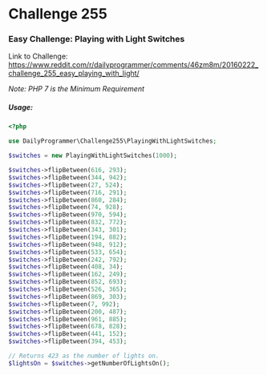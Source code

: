 # Challenge 255

### Easy Challenge: Playing with Light Switches

Link to Challenge:
https://www.reddit.com/r/dailyprogrammer/comments/46zm8m/20160222_challenge_255_easy_playing_with_light/

*Note: PHP 7 is the Minimum Requirement*

##### Usage:
```php
<?php

use DailyProgrammer\Challenge255\PlayingWithLightSwitches;

$switches = new PlayingWithLightSwitches(1000);

$switches->flipBetween(616, 293);
$switches->flipBetween(344, 942);
$switches->flipBetween(27, 524);
$switches->flipBetween(716, 291);
$switches->flipBetween(860, 284);
$switches->flipBetween(74, 928);
$switches->flipBetween(970, 594);
$switches->flipBetween(832, 772);
$switches->flipBetween(343, 301);
$switches->flipBetween(194, 882);
$switches->flipBetween(948, 912);
$switches->flipBetween(533, 654);
$switches->flipBetween(242, 792);
$switches->flipBetween(408, 34);
$switches->flipBetween(162, 249);
$switches->flipBetween(852, 693);
$switches->flipBetween(526, 365);
$switches->flipBetween(869, 303);
$switches->flipBetween(7, 992);
$switches->flipBetween(200, 487);
$switches->flipBetween(961, 885);
$switches->flipBetween(678, 828);
$switches->flipBetween(441, 152);
$switches->flipBetween(394, 453);

// Returns 423 as the number of lights on.
$lightsOn = $switches->getNumberOfLightsOn();
```